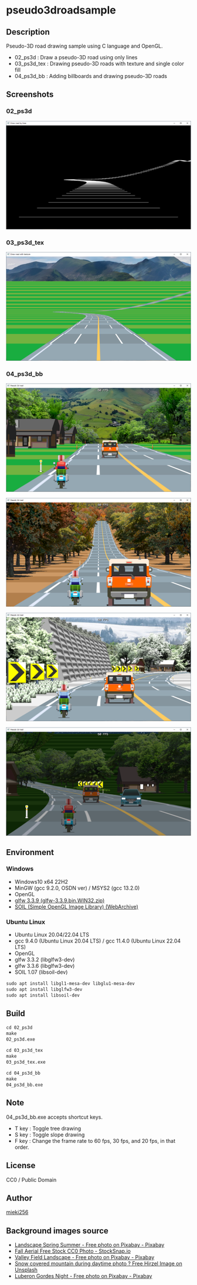 pseudo3droadsample
==================

Description
-----------

Pseudo-3D road drawing sample using C language and OpenGL.

* 02_ps3d : Draw a pseudo-3D road using only lines
* 03_ps3d_tex : Drawing pseudo-3D roads with texture and single color fill
* 04_ps3d_bb : Adding billboards and drawing pseudo-3D roads

Screenshots
-----------

### 02_ps3d

![02_ps3d_ss.png](./screenshots/02_ps3d_ss.png)

### 03_ps3d_tex

![03_ps3d_tex_ss.png](./screenshots/03_ps3d_tex_ss.png)

### 04_ps3d_bb

![04_ps3d_bb_ss.png](./screenshots/04_ps3d_bb_ss.png)

![04_ps3d_bb_ss2.png](./screenshots/04_ps3d_bb_ss2.png)

![04_ps3d_bb_ss3.png](./screenshots/04_ps3d_bb_ss3.png)

![04_ps3d_bb_ss4.png](./screenshots/04_ps3d_bb_ss4.png)

Environment
-----------

### Windows

* Windows10 x64 22H2
* MinGW (gcc 9.2.0, OSDN ver) / MSYS2 (gcc 13.2.0)
* OpenGL
* [glfw 3.3.9 (glfw-3.3.9.bin.WIN32.zip)](https://github.com/glfw/glfw/releases/tag/3.3.9)
* [SOIL (Simple OpenGL Image Library) (WebArchive)](https://web.archive.org/web/20200728145723/http://lonesock.net/soil.html)

### Ubuntu Linux

* Ubuntu Linux 20.04/22.04 LTS
* gcc 9.4.0 (Ubuntu Linux 20.04 LTS) / gcc 11.4.0 (Ubuntu Linux 22.04 LTS)
* OpenGL
* glfw 3.3.2 (libglfw3-dev)
* glfw 3.3.6 (libglfw3-dev)
* SOIL 1.07 (libsoil-dev)

```
sudo apt install libgl1-mesa-dev libglu1-mesa-dev
sudo apt install libglfw3-dev
sudo apt install libsoil-dev
```
 
Build
-----

```
cd 02_ps3d
make
02_ps3d.exe
```

```
cd 03_ps3d_tex
make
03_ps3d_tex.exe
```

```
cd 04_ps3d_bb
make
04_ps3d_bb.exe
```

Note
----

04_ps3d_bb.exe accepts shortcut keys.

* T key : Toggle tree drawing
* S key : Toggle slope drawing
* F key : Change the frame rate to 60 fps, 30 fps, and 20 fps, in that order.

License
-------

CC0 / Public Domain

Author
------

[mieki256](https://github.com/mieki256)

Background images source
------------------------

* [Landscape Spring Summer - Free photo on Pixabay - Pixabay](https://pixabay.com/photos/landscape-spring-summer-england-215830/)
* [Fall Aerial Free Stock CC0 Photo - StockSnap.io](https://stocksnap.io/photo/fall-aerial-ZHYBXNFOB4 "Fall Aerial Free Stock CC0 Photo - StockSnap.io")
* [Valley Field Landscape - Free photo on Pixabay - Pixabay](https://pixabay.com/photos/valley-field-landscape-meadow-63564/)
* [Snow covered mountain during daytime photo ? Free Hirzel Image on Unsplash](https://unsplash.com/photos/snow-covered-mountain-during-daytime-lnkaoonau-c "Snow covered mountain during daytime photo ? Free Hirzel Image on Unsplash")
* [Luberon Gordes Night - Free photo on Pixabay - Pixabay](https://pixabay.com/photos/luberon-gordes-night-france-city-7084098/)

